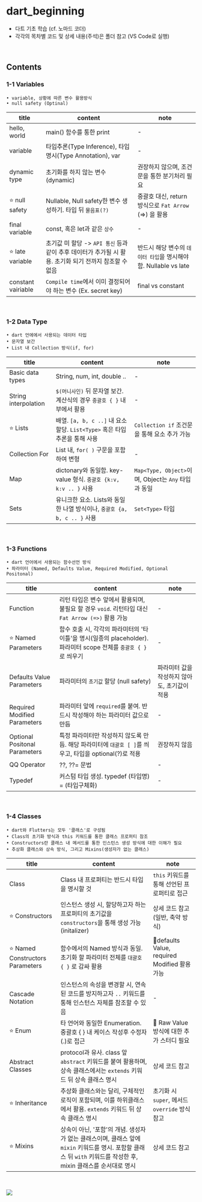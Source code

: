 # dart_beginning
- 다트 기초 학습 (cf. 노마드 코더)
- 각각의 목차별 코드 및 상세 내용(주석)은 폴더 참고 (VS Code로 실행)

<br>

## Contents

### 1-1 Variables
    • variable, 상황에 따른 변수 활용방식
    • null safety (Optinal)

title  | content | note
----| ----- | -----
hello, world | main() 함수를 통한 print | -
variable | 타입추론(Type Inference), 타입 명시(Type Annotation), var | -
dynamic type | 초기화를 하지 않는 변수(dynamic) | 권장하지 않으며, 조건문을 통한 분기처리 필요 
⭐️ null safety | Nullable, Null safety한 변수 생성하기. 타입 뒤 `물음표(?)` | 중괄호 대신, return 방식으로 `Fat Arrow` (=>) 을 활용
final variable | const, 혹은 let과 같은 `상수` | -
⭐️ late variable | 초기값 미 할당 -> `API 통신` 등과 같이 추후 데이터가 추가될 시 활용. 초기화 되기 전까지 참조할 수 없음 | 반드시 해당 변수의 `데이터 타입`을 명시해야 함. Nullable vs late 
constant vairiable | `Compile time`에서 이미 결정되어야 하는 변수 (Ex. secret key) | final vs constant 

<br>

### 1-2 Data Type
    • dart 언에에서 사용되는 데이터 타입
    • 문자열 보간
    • List 내 Collection 방식(if, for)

title  | content | note
----| ----- | -----
Basic data types | String, num, int, double .. | -
String interpolation | `$(머니사인)` 뒤 문자열 보간. 계산식의 경우 `중괄호 { }` 내부에서 활용 | -
⭐️ Lists | 배열. `[a, b, c ..]` 내 요소 할당. `List<Type>` 혹은 타입추론을 통해 사용 | `Collection if` 조건문을 통해 요소 추가 가능
Collection For | List 내, `for( )` 구문을 포함하여 변형 | - 
Map | dictonary와 동일함. key-value 형식. `중괄호 {k:v, k:v .. }` 사용 | `Map<Type, Object>`이며, Object는 `Any` 타입과 동일
Sets | 유니크한 요소. Lists와 동일한 나열 방식이나, `중괄호 {a, b, c .. }` 사용 | `Set<Type>` 타입

<br>

### 1-3 Functions
    • dart 언어에서 사용되는 함수선언 방식
    • 파라미터 (Named, Defaults Value, Required Modified, Optional Positonal)
 
title  | content | note
----| ----- | -----
Function | 리턴 타입은 변수 앞에서 활용되며, 불필요 할 경우 `void`. 리턴타입 대신 `Fat Arrow (=>)` 활용 가능 | -
⭐️ Named Parameters | 함수 호출 시, 각각의 파라미터의 '타이틀'을 명시(일종의 placeholder). 파라미터 scope 전체를 `중괄호 { }`로 씌우기 | -
Defaults Value Parameters | 파라미터의 `초기값` 할당 (null safety) | 파라미터 값을 작성하지 않아도, 초기값이 적용
Required Modified Parameters  | 파라미터 앞에 `required`를 붙여. 반드시 작성해야 하는 파라미터 값으로 만듬 | - 
Optional Positonal Parameters | 특정 파라미터만 작성하지 않도록 만듬. 해당 파라미터에 `대괄호 [ ]`를 씌우고, 타입을 optional(?)로 적용 | 권장하지 않음
QQ Operator | ??, ??= 문법 | -
Typedef | 커스텀 타입 생성. typedef (타입명) = (타입구체화) | -

<br>

### 1-4 Classes
    • dart와 Flutters는 모두 '클래스'로 구성됨
    • Class의 초기화 방식과 this 키워드를 통한 클래스 프로퍼티 참조
    • Constructors란 클래스 내 메서드를 통한 인스턴스 생성 방식에 대한 이해가 필요
    • 추상화 클래스와 상속 방식, 그리고 Mixins(생성자가 없는 클래스)
 
title  | content | note
----| ----- | -----
Class | Class 내 프로퍼티는 반드시 타입을 명시할 것 | `this` 키워드를 통해 선언된 프로퍼티로 접근
⭐️ Constructors | 인스턴스 생성 시, 할당하고자 하는 프로퍼티의 초기값을 `constructors`을 통해 생성 가능 (initalizer) | 상세 코드 참고 (일반, 축약 방식)
⭐️ Named Constructors Parameters | 함수에서의 Named 방식과 동일. 초기화 할 파라미터 전체를 `대괄호 { }` 로 감싸 활용 | defaults Value, required Modified 활용 가능
Cascade Notation | 인스턴스의 속성을 변경할 시, 연속된 코드를 방지하고자 `..` 키워드를 통해 인스턴스 자체를 참조할 수 있음 | - 
⭐️ Enum | 타 언어와 동일한 Enumeration. 중괄호 { } 내 케이스 작성후 수정자(.)로 접근 | 🚫 Raw Value 방식에 대한 추가 스터디 필요
Abstract Classes | protocol과 유사. class 앞 `abstract` 키워드를 붙여 활용하며, 상속 클래스에서는 `extends` 키워드 뒤 상속 클래스 명시 | 상세 코드 참고
⭐️ Inheritance | 추상화 클래스와는 달리, 구체적인 로직이 포함되며, 이를 하위클래스에서 활용. `extends` 키워드 뒤 상속 클래스 명시 | 초기화 시 `super`, 메서드 `override` 방식 참고
⭐️ Mixins | 상속이 아닌, '포함'의 개념. 생성자가 없는 클래스이며, 클래스 앞에 `mixin` 키워드를 명시. 포함할 클래스 뒤 `with` 키워드를 작성한 후, mixin 클래스를 순서대로 명시 | 상세 코드 참고

<br>

<a href="https://hits.seeyoufarm.com"><img src="https://hits.seeyoufarm.com/api/count/incr/badge.svg?url=https%3A%2F%2Fgithub.com%2Fonthelots%2FScoop&count_bg=%230CC0DF&title_bg=%23555555&icon=&icon_color=%23E7E7E7&title=hits&edge_flat=false"/></a>
